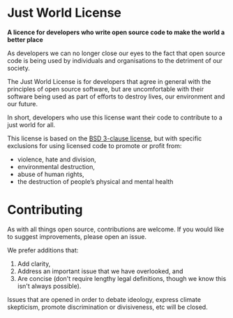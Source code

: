 # Just World License

**A licence for developers who write open source code to make the world a better place**

As developers we can no longer close our eyes to the fact that open source code
is being used by individuals and organisations to the detriment of our society.

The Just World License is for developers that agree in general with the principles
of open source software, but are uncomfortable with their software being used
as part of efforts to destroy lives, our environment and our future.

In short, developers who use this license want their code to contribute to a
just world for all.

This license is based on the [BSD 3-clause license](https://spdx.org/licenses/BSD-3-Clause.html),
but with specific exclusions for using licensed code to promote or profit from:

* violence, hate and division,
* environmental destruction,
* abuse of human rights,
* the destruction of people’s physical and mental health

# Contributing

As with all things open source, contributions are welcome.
If you would like to suggest improvements, please open an issue.

We prefer additions that:

1. Add clarity,
2. Address an important issue that we have overlooked, and
3. Are concise (don't require lengthy legal definitions, though we know this isn't always possible).

Issues that are opened in order to debate ideology, express
climate skepticism, promote discrimination or divisiveness, etc will be closed.
